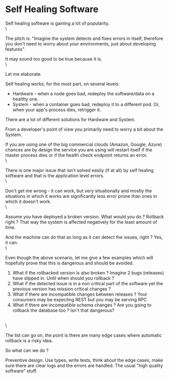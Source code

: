 # Self Healing Software

Self healing software is gaining a lot of popularity.\
\


The pitch is: "Imagine the system detects and fixes errors in itself, therefore you don't need to worry about your environments, just about developing features"

It may sound too good to be true because it is.\
\


Let me elaborate.

&#x20;

Self healing works, for the most part, on several levels:

* Hardware - when a node goes bad, redeploy the software/data on a healthy one.
* System - when a container goes bad, redeploy it to a different pod. Or, when your app's process dies, retrigger it.

&#x20;

There are a lot of different solutions for Hardware and System.

From a developer's point of view you primarily need to worry a bit about the System.

If you are using one of the big commercial clouds (Amazon, Google, Azure) chances are by design the service you are using will restart itself if the master process dies or if the health check endpoint returns an error.\
\


There is one major issue that isn't solved easily (if at all) by self healing software and that is the application level errors.\
\


Don't get me wrong - it can work, but very situationally and mostly the situations in which it works are significantly less error prone than ones in which it doesn't work.\
\


Assume you have deployed a broken version. What would you do ? Rollback right ? That way the system is affected negatively for the least amount of time.

And the machine can do that as long as it can detect the issues, right ? Yes, it can.\
\


Even though the above scenario, let me give a few examples which will hopefully prove that this is dangerous and should be avoided.

1. What if the rollbacked version is also broken ? Imagine 2 bugs (releases) have slipped in. Until when should you rollback ?
2. What if the detected issue is in a non critical part of the software yet the previous version has mission critical changes ?
3. What if there are incompatible changes between releases ? Your consumers may be expecting REST but you may be serving RPC
4. What if there are incompatible schema changes ? Are you going to rollback the database too ? Isn't that dangerous?&#x20;

\
\


The list can go on, the point is there are many edge cases where automatic rollback is a risky idea.

&#x20;

So what can we do ?

Preventive design. Use types, write tests, think about the edge cases, make sure there are clear logs and the errors are handled. The usual "high quality software" stuff.
